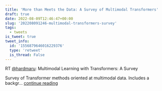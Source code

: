 ```yaml
---
title: 'More than Meets the Data: A Survey of Multimodal Transformers'
draft: true
date: 2022-08-09T12:46:47+00:00
slug: '202208091246-multimodal-transformers-survey'
tags:
  - tweets
is_tweet: true
tweet_info:
  id: '1556879646016229376'
  type: 'retweet'
  is_thread: False
---
```




RT [@hardmaru](https://x.com/hardmaru): Multimodal Learning with Transformers: A Survey

Survey of Transformer methods oriented at multimodal data. Includes a backgr… [continue reading](https://x.com/sytelus/status/1556879646016229376)
